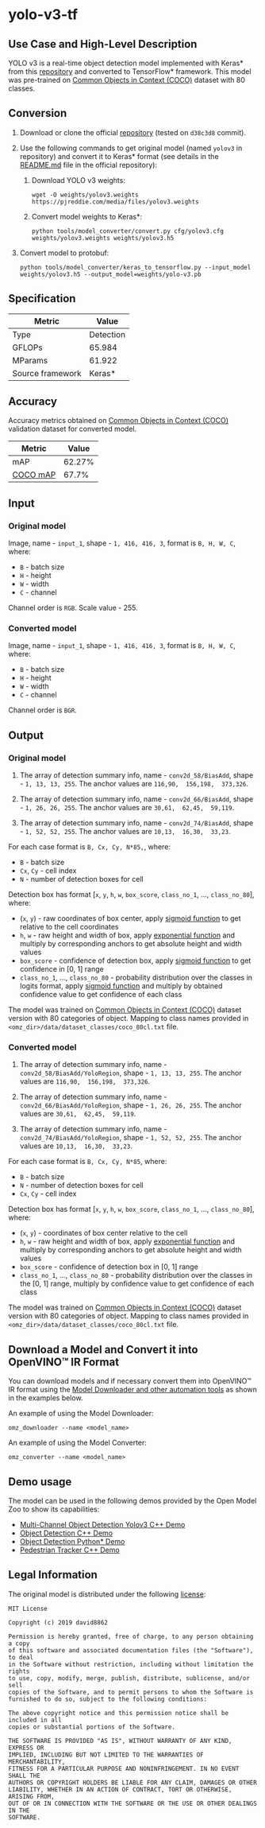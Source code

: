 # yolo-v3-tf

## Use Case and High-Level Description

YOLO v3 is a real-time object detection model implemented with Keras\* from this [repository](https://github.com/david8862/keras-YOLOv3-model-set) and converted to TensorFlow\* framework. This model was pre-trained on [Common Objects in Context (COCO)](https://cocodataset.org/#home) dataset with 80 classes.

## Conversion

1. Download or clone the official [repository](https://github.com/david8862/keras-YOLOv3-model-set) (tested on `d38c3d8` commit).
2. Use the following commands to get original model (named `yolov3` in repository) and convert it to Keras\* format (see details in the [README.md](https://github.com/david8862/keras-YOLOv3-model-set/blob/d38c3d865f7190ee9b19a30e91f2b750a31320c1/README.md)  file in the official repository):

   1. Download YOLO v3 weights:
        ```
        wget -O weights/yolov3.weights https://pjreddie.com/media/files/yolov3.weights
        ```

   2. Convert model weights to Keras\*:
        ```
        python tools/model_converter/convert.py cfg/yolov3.cfg weights/yolov3.weights weights/yolov3.h5
        ```
3. Convert model to protobuf:
    ```
    python tools/model_converter/keras_to_tensorflow.py --input_model weights/yolov3.h5 --output_model=weights/yolo-v3.pb
    ```

## Specification

| Metric            | Value         |
|-------------------|---------------|
| Type              | Detection     |
| GFLOPs            | 65.984        |
| MParams           | 61.922        |
| Source framework  | Keras\*       |

## Accuracy

Accuracy metrics obtained on [Common Objects in Context (COCO)](https://cocodataset.org/#home) validation dataset for converted model.

| Metric                                                | Value  |
| ----------------------------------------------------- | -------|
| mAP                                                   | 62.27% |
| [COCO mAP](https://cocodataset.org/#detection-eval)   | 67.7%  |

## Input

### Original model

Image, name - `input_1`, shape - `1, 416, 416, 3`, format is `B, H, W, C`, where:

- `B` - batch size
- `H` - height
- `W` - width
- `C` - channel

Channel order is `RGB`.
Scale value - 255.

### Converted model

Image, name - `input_1`, shape - `1, 416, 416, 3`, format is `B, H, W, C`, where:

- `B` - batch size
- `H` - height
- `W` - width
- `C` - channel

Channel order is `BGR`.

## Output

### Original model

1. The array of detection summary info, name - `conv2d_58/BiasAdd`,  shape - `1, 13, 13, 255`. The anchor values are `116,90,  156,198,  373,326`.

2. The array of detection summary info, name - `conv2d_66/BiasAdd`,  shape - `1, 26, 26, 255`. The anchor values are `30,61,  62,45,  59,119`.

3. The array of detection summary info, name - `conv2d_74/BiasAdd`,  shape - `1, 52, 52, 255`. The anchor values are `10,13,  16,30,  33,23`.

For each case format is `B, Cx, Cy, N*85,`, where:

- `B` - batch size
- `Cx`, `Cy` - cell index
- `N` - number of detection boxes for cell

Detection box has format [`x`, `y`, `h`, `w`, `box_score`, `class_no_1`, ..., `class_no_80`], where:

- (`x`, `y`) - raw coordinates of box center, apply [sigmoid function](https://en.wikipedia.org/wiki/Sigmoid_function) to get relative to the cell coordinates
- `h`, `w` - raw height and width of box, apply [exponential function](https://en.wikipedia.org/wiki/Exponential_function) and multiply by corresponding anchors to get absolute height and width values
- `box_score` - confidence of detection box, apply [sigmoid function](https://en.wikipedia.org/wiki/Sigmoid_function) to get confidence in [0, 1] range
- `class_no_1`, ..., `class_no_80` - probability distribution over the classes in logits format, apply [sigmoid function](https://en.wikipedia.org/wiki/Sigmoid_function) and multiply by obtained confidence value to get confidence of each class

The model was trained on [Common Objects in Context (COCO)](https://cocodataset.org/#home) dataset version with 80 categories of object. Mapping to class names provided in `<omz_dir>/data/dataset_classes/coco_80cl.txt` file.

### Converted model

1. The array of detection summary info, name - `conv2d_58/BiasAdd/YoloRegion`,  shape - `1, 13, 13, 255`. The anchor values are `116,90,  156,198,  373,326`.

2. The array of detection summary info, name - `conv2d_66/BiasAdd/YoloRegion`,  shape - `1, 26, 26, 255`. The anchor values are `30,61,  62,45,  59,119`.

3. The array of detection summary info, name - `conv2d_74/BiasAdd/YoloRegion`,  shape - `1, 52, 52, 255`. The anchor values are `10,13,  16,30,  33,23`.

For each case format is `B, Cx, Cy, N*85`, where:

- `B` - batch size
- `N` - number of detection boxes for cell
- `Cx`, `Cy` - cell index

Detection box has format [`x`, `y`, `h`, `w`, `box_score`, `class_no_1`, ..., `class_no_80`], where:

- (`x`, `y`) - coordinates of box center relative to the cell
- `h`, `w` - raw height and width of box, apply [exponential function](https://en.wikipedia.org/wiki/Exponential_function) and multiply by corresponding anchors to get absolute height and width values
- `box_score` - confidence of detection box in [0, 1] range
- `class_no_1`, ..., `class_no_80` - probability distribution over the classes in the [0, 1] range, multiply by confidence value to get confidence of each class

The model was trained on [Common Objects in Context (COCO)](https://cocodataset.org/#home) dataset version with 80 categories of object. Mapping to class names provided in `<omz_dir>/data/dataset_classes/coco_80cl.txt` file.

## Download a Model and Convert it into OpenVINO™ IR Format

You can download models and if necessary convert them into OpenVINO™ IR format using the [Model Downloader and other automation tools](../../../tools/model_tools/README.md) as shown in the examples below.

An example of using the Model Downloader:
```
omz_downloader --name <model_name>
```

An example of using the Model Converter:
```
omz_converter --name <model_name>
```

## Demo usage

The model can be used in the following demos provided by the Open Model Zoo to show its capabilities:

* [Multi-Channel Object Detection Yolov3 C++ Demo](../../../demos/multi_channel_object_detection_demo_yolov3/cpp/README.md)
* [Object Detection C++ Demo](../../../demos/object_detection_demo/cpp/README.md)
* [Object Detection Python\* Demo](../../../demos/object_detection_demo/python/README.md)
* [Pedestrian Tracker C++ Demo](../../../demos/pedestrian_tracker_demo/cpp/README.md)

## Legal Information

The original model is distributed under the following
[license](https://raw.githubusercontent.com/david8862/keras-YOLOv3-model-set/master/LICENSE):

```
MIT License

Copyright (c) 2019 david8862

Permission is hereby granted, free of charge, to any person obtaining a copy
of this software and associated documentation files (the "Software"), to deal
in the Software without restriction, including without limitation the rights
to use, copy, modify, merge, publish, distribute, sublicense, and/or sell
copies of the Software, and to permit persons to whom the Software is
furnished to do so, subject to the following conditions:

The above copyright notice and this permission notice shall be included in all
copies or substantial portions of the Software.

THE SOFTWARE IS PROVIDED "AS IS", WITHOUT WARRANTY OF ANY KIND, EXPRESS OR
IMPLIED, INCLUDING BUT NOT LIMITED TO THE WARRANTIES OF MERCHANTABILITY,
FITNESS FOR A PARTICULAR PURPOSE AND NONINFRINGEMENT. IN NO EVENT SHALL THE
AUTHORS OR COPYRIGHT HOLDERS BE LIABLE FOR ANY CLAIM, DAMAGES OR OTHER
LIABILITY, WHETHER IN AN ACTION OF CONTRACT, TORT OR OTHERWISE, ARISING FROM,
OUT OF OR IN CONNECTION WITH THE SOFTWARE OR THE USE OR OTHER DEALINGS IN THE
SOFTWARE.
```
